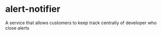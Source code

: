 # alert-notifier
A service that allows customers to keep track centrally of developer who close alerts 
